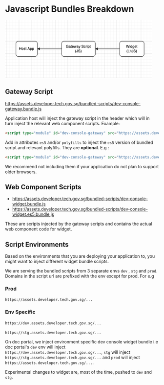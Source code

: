 # Javascript Bundles Breakdown

![Gateway Script Flow](../assets/gateway-script-flow.png)

## Gateway Script

https://assets.developer.tech.gov.sg/bundled-scripts/dev-console-gateway.bundle.js

Application host will inject the gateway script in the header which will in turn inject the relevant web component scripts. Example:

```html
<script type="module" id="dev-console-gateway" src="https://assets.developer.tech.gov.sg/bundled-scripts/dev-console-gateway.bundle.js"></script> 
```
Add in attributes ```es5``` and/or ```polyfills``` to inject the ```es5``` version of bundled script and relevant polyfills. They are **optional**. E.g :

```html
<script type="module" id="dev-console-gateway" src="https://assets.developer.tech.gov.sg/bundled-scripts/dev-console-gateway.bundle.js" es5 polyfills></script> 
```
We recommend not including them if your application do not plan to support older browsers.

## Web Component Scripts
- https://assets.developer.tech.gov.sg/bundled-scripts/dev-console-widget.bundle.js
- https://assets.developer.tech.gov.sg/bundled-scripts/dev-console-widget.es5.bundle.js

These are scripts injected by the gateway scripts and contains the actual web component code for widget.

## Script Environments

Based on the environments that you are deploying your application to, you might want to inject different widget bundle scripts.

We are serving the bundled scripts from 3 separate envs `dev` , `stg` and `prod`. Domains in the script url are prefixed with the env except for prod. For e.g

### Prod
`https://assets.developer.tech.gov.sg/...`

### Env Specific
`https://dev.assets.developer.tech.gov.sg/...`

`https://stg.assets.developer.tech.gov.sg/...`

On doc portal, we inject environment specific dev console widget bundle i.e doc portal's `dev` env will inject `https://dev.assets.developer.tech.gov.sg/...`, `stg` will inject `https://stg.assets.developer.tech.gov.sg/...` and `prod` will inject `https://assets.developer.tech.gov.sg/...`.

Experimental changes to widget are, most of the time, pushed to `dev` and `stg`.